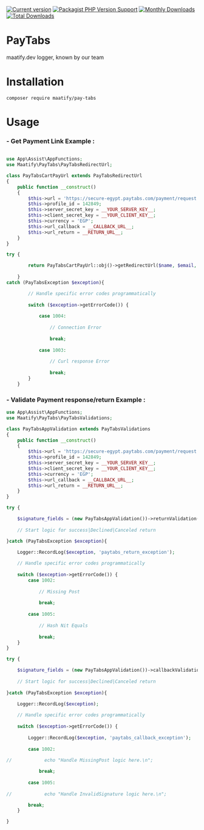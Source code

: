 [![Current version](https://img.shields.io/packagist/v/maatify/PayTabs)](https://packagist.org/packages/maatify/PayTabs)
[![Packagist PHP Version Support](https://img.shields.io/packagist/php-v/maatify/PayTabs)](https://packagist.org/packages/maatify/PayTabs)
[![Monthly Downloads](https://img.shields.io/packagist/dm/maatify/PayTabs)](https://packagist.org/packages/maatify/PayTabs/stats)
[![Total Downloads](https://img.shields.io/packagist/dt/maatify/PayTabs)](https://packagist.org/packages/maatify/PayTabs/stats)

# PayTabs

maatify.dev logger, known by our team

# Installation

```shell
composer require maatify/pay-tabs
```

# Usage

### - Get Payment Link Example :

```PHP

use App\Assist\AppFunctions;
use Maatify\PayTabs\PayTabsRedirectUrl;

class PayTabsCartPayUrl extends PayTabsRedirectUrl
{
    public function __construct()
    {
        $this->url = 'https://secure-egypt.paytabs.com/payment/request';
        $this->profile_id = 142849;
        $this->server_secret_key = __YOUR_SERVER_KEY__;
        $this->client_secret_key = __YOUR_CLIENT_KEY__;
        $this->currency = 'EGP';
        $this->url_callback = __CALLBACK_URL__;
        $this->url_return = __RETURN_URL__;
    }
}
```


```PHP
try {

        return PayTabsCartPayUrl::obj()->getRedirectUrl($name, $email, $amount, $cart_id, $description, $language);
        
    }
catch (PayTabsException $exception){

        // Handle specific error codes programmatically
        
        switch ($exception->getErrorCode()) {
        
            case 1004:
            
                // Connection Error
                
                break;
                
            case 1003:
            
                // Curl response Error
                
                break;
        }
    }
```


### - Validate Payment response/return Example :

```PHP
use App\Assist\AppFunctions;
use Maatify\PayTabs\PayTabsValidations;

class PayTabsAppValidation extends PayTabsValidations
{
    public function __construct()
    {
        $this->url = 'https://secure-egypt.paytabs.com/payment/request';
        $this->profile_id = 142849;
        $this->server_secret_key = __YOUR_SERVER_KEY__;
        $this->client_secret_key = __YOUR_CLIENT_KEY__;
        $this->currency = 'EGP';
        $this->url_callback = __CALLBACK_URL__;
        $this->url_return = __RETURN_URL__;
    }
}

```


```PHP
try {

    $signature_fields = (new PayTabsAppValidation())->returnValidation();
    
    // Start logic for success|Declined|Canceled return

}catch (PayTabsException $exception){

    Logger::RecordLog($exception, 'paytabs_return_exception');
    
    // Handle specific error codes programmatically
    
    switch ($exception->getErrorCode()) {
        case 1002:
        
            // Missing Post
            
            break;
            
        case 1005:
        
            // Hash Nit Equals
            
            break;
    }
}

```


```PHP
try {

    $signature_fields = (new PayTabsAppValidation())->callbackValidation();
    
    // Start logic for success|Declined|Canceled return
    
}catch (PayTabsException $exception){

    Logger::RecordLog($exception);
    
    // Handle specific error codes programmatically
    
    switch ($exception->getErrorCode()) {
    
        Logger::RecordLog($exception, 'paytabs_callback_exception');
        
        case 1002:
        
//            echo "Handle MissingPost logic here.\n";

            break;
            
        case 1005:
        
//            echo "Handle InvalidSignature logic here.\n";

        break;
    }

}

```
